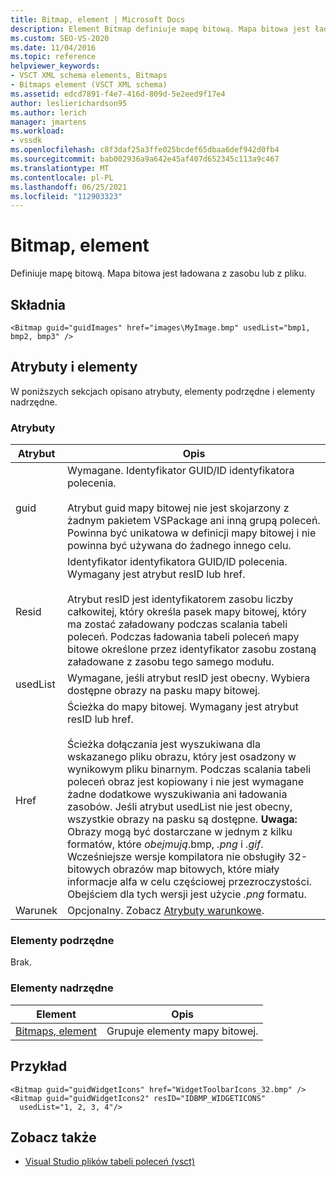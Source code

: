 ```yaml
---
title: Bitmap, element | Microsoft Docs
description: Element Bitmap definiuje mapę bitową. Mapa bitowa jest ładowana z zasobu lub z pliku. Ten artykuł zawiera przykład.
ms.custom: SEO-VS-2020
ms.date: 11/04/2016
ms.topic: reference
helpviewer_keywords:
- VSCT XML schema elements, Bitmaps
- Bitmaps element (VSCT XML schema)
ms.assetid: edcd7891-f4e7-416d-809d-5e2eed9f17e4
author: leslierichardson95
ms.author: lerich
manager: jmartens
ms.workload:
- vssdk
ms.openlocfilehash: c8f3daf25a3ffe025bcdef65dbaa6def942d0fb4
ms.sourcegitcommit: bab002936a9a642e45af407d652345c113a9c467
ms.translationtype: MT
ms.contentlocale: pl-PL
ms.lasthandoff: 06/25/2021
ms.locfileid: "112903323"
---
```

# <a name="bitmap-element"></a>Bitmap, element
Definiuje mapę bitową. Mapa bitowa jest ładowana z zasobu lub z pliku.

## <a name="syntax"></a>Składnia

```
<Bitmap guid="guidImages" href="images\MyImage.bmp" usedList="bmp1, bmp2, bmp3" />
```

## <a name="attributes-and-elements"></a>Atrybuty i elementy
 W poniższych sekcjach opisano atrybuty, elementy podrzędne i elementy nadrzędne.

### <a name="attributes"></a>Atrybuty

|Atrybut|Opis|
|---------------|-----------------|
|guid|Wymagane. Identyfikator GUID/ID identyfikatora polecenia.<br /><br /> Atrybut guid mapy bitowej nie jest skojarzony z żadnym pakietem VSPackage ani inną grupą poleceń.  Powinna być unikatowa w definicji mapy bitowej i nie powinna być używana do żadnego innego celu.|
|Resid|Identyfikator identyfikatora GUID/ID polecenia. Wymagany jest atrybut resID lub href.<br /><br /> Atrybut resID jest identyfikatorem zasobu liczby całkowitej, który określa pasek mapy bitowej, który ma zostać załadowany podczas scalania tabeli poleceń.  Podczas ładowania tabeli poleceń mapy bitowe określone przez identyfikator zasobu zostaną załadowane z zasobu tego samego modułu.|
|usedList|Wymagane, jeśli atrybut resID jest obecny. Wybiera dostępne obrazy na pasku mapy bitowej.|
|Href|Ścieżka do mapy bitowej. Wymagany jest atrybut resID lub href.<br /><br /> Ścieżka dołączania jest wyszukiwana dla wskazanego pliku obrazu, który jest osadzony w wynikowym pliku binarnym.  Podczas scalania tabeli poleceń obraz jest kopiowany i nie jest wymagane żadne dodatkowe wyszukiwania ani ładowania zasobów.  Jeśli atrybut usedList nie jest obecny, wszystkie obrazy na pasku są dostępne. **Uwaga:**  Obrazy mogą być dostarczane w jednym z kilku formatów, które *obejmują*.bmp, *.png* i *.gif*.  Wcześniejsze wersje kompilatora nie obsługiły 32-bitowych obrazów map bitowych, które miały informacje alfa w celu częściowej przezroczystości. Obejściem dla tych wersji jest użycie *.png* formatu.|
|Warunek|Opcjonalny. Zobacz [Atrybuty warunkowe](../extensibility/vsct-xml-schema-conditional-attributes.md).|

### <a name="child-elements"></a>Elementy podrzędne
 Brak.

### <a name="parent-elements"></a>Elementy nadrzędne

|Element|Opis|
|-------------|-----------------|
|[Bitmaps, element](../extensibility/bitmaps-element.md)|Grupuje elementy mapy bitowej.|

## <a name="example"></a>Przykład

```
<Bitmap guid="guidWidgetIcons" href="WidgetToolbarIcons_32.bmp" />
<Bitmap guid="guidWidgetIcons2" resID="IDBMP_WIDGETICONS"
  usedList="1, 2, 3, 4"/>
```

## <a name="see-also"></a>Zobacz także
- [Visual Studio plików tabeli poleceń (vsct)](../extensibility/internals/visual-studio-command-table-dot-vsct-files.md)
